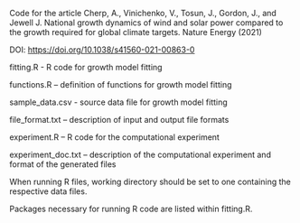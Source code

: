 Code for the article Cherp, A., Vinichenko, V., Tosun, J., Gordon, J., and Jewell J. 
National growth dynamics of wind and solar power compared to the growth required for 
global climate targets. Nature Energy (2021) 

DOI: https://doi.org/10.1038/s41560-021-00863-0

fitting.R - R code for growth model fitting

functions.R – definition of functions for growth model fitting

sample_data.csv - source data file for growth model fitting

file_format.txt – description of input and output file formats

experiment.R – R code for the computational experiment

experiment_doc.txt – description of the computational experiment and 
format of the generated files

When running R files, working directory should be set to one containing the respective 
data files.

Packages necessary for running R code are listed within fitting.R.
